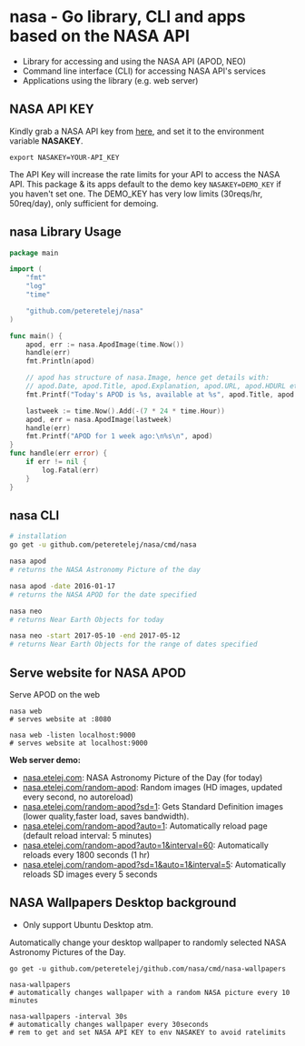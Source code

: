 # nasa - Go library, CLI and apps based on the NASA API

- Library for accessing and using the NASA API (APOD, NEO)
- Command line interface (CLI) for accessing NASA API's services
- Applications using the library (e.g. web server)

## NASA API KEY

Kindly grab a NASA API key from [here](https://api.nasa.gov/index.html#apply-for-an-api-key), and set it to the environment variable __NASAKEY__.
```
export NASAKEY=YOUR-API_KEY
```
The API Key will increase the rate limits for your API to access the NASA API. This package & its apps default to the demo key `NASAKEY=DEMO_KEY` if you haven't set one. 
The DEMO_KEY has very low limits (30reqs/hr, 50req/day), only sufficient for demoing.


## nasa Library Usage
``` go
package main

import (
	"fmt"
	"log"
	"time"

	"github.com/peteretelej/nasa"
)

func main() {
	apod, err := nasa.ApodImage(time.Now())
	handle(err)
	fmt.Println(apod)

	// apod has structure of nasa.Image, hence get details with:
	// apod.Date, apod.Title, apod.Explanation, apod.URL, apod.HDURL etc
	fmt.Printf("Today's APOD is %s, available at %s", apod.Title, apod.HDURL)

	lastweek := time.Now().Add(-(7 * 24 * time.Hour))
	apod, err = nasa.ApodImage(lastweek)
	handle(err)
	fmt.Printf("APOD for 1 week ago:\n%s\n", apod)
}
func handle(err error) {
	if err != nil {
		log.Fatal(err)
	}
}
```

## nasa CLI
``` sh
# installation
go get -u github.com/peteretelej/nasa/cmd/nasa

nasa apod 
# returns the NASA Astronomy Picture of the day

nasa apod -date 2016-01-17 
# returns the NASA APOD for the date specified

nasa neo
# returns Near Earth Objects for today

nasa neo -start 2017-05-10 -end 2017-05-12
# returns Near Earth Objects for the range of dates specified
```

## Serve website for NASA APOD

Serve APOD on the web 
```
nasa web
# serves website at :8080

nasa web -listen localhost:9000
# serves website at localhost:9000
```

__Web server demo:__
- [nasa.etelej.com](https://nasa.etelej.com): NASA Astronomy Picture of the Day (for today)
- [nasa.etelej.com/random-apod](https://nasa.etelej.com/random-apod): Random images (HD images, updated every second, no autoreload)
- [nasa.etelej.com/random-apod?sd=1](https://nasa.etelej.com/random-apod?sd=1): Gets Standard Definition images (lower quality,faster load, saves bandwidth).
- [nasa.etelej.com/random-apod?auto=1](https://nasa.etelej.com/random-apod?auto=1): Automatically reload page (default reload interval: 5 minutes)
- [nasa.etelej.com/random-apod?auto=1&interval=60](https://nasa.etelej.com/random-apod?auto=1&interval=60): Automatically reloads every 1800 seconds (1 hr)
- [nasa.etelej.com/random-apod?sd=1&auto=1&interval=5](https://nasa.etelej.com/random-apod?sd=1&auto=1&interval=5): Automatically reloads SD images every 5 seconds


## NASA Wallpapers Desktop background
- Only support Ubuntu Desktop atm.

Automatically change your desktop wallpaper to randomly selected NASA Astronomy Pictures of the Day.

```
go get -u github.com/peteretelej/github.com/nasa/cmd/nasa-wallpapers

nasa-wallpapers 
# automatically changes wallpaper with a random NASA picture every 10 minutes

nasa-wallpapers -interval 30s
# automatically changes wallpaper every 30seconds
# rem to get and set NASA API KEY to env NASAKEY to avoid ratelimits
```

